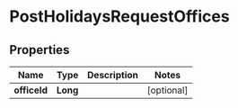 
# PostHolidaysRequestOffices

## Properties
Name | Type | Description | Notes
------------ | ------------- | ------------- | -------------
**officeId** | **Long** |  |  [optional]



